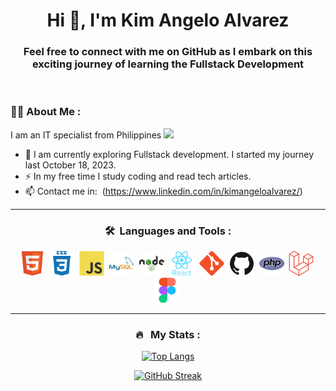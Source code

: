 <h1 align="center">Hi 👋, I'm Kim Angelo Alvarez</h1>
<h3 align="center">Feel free to connect with me on GitHub as I embark on this exciting journey of learning the <b>Fullstack Development</b></h3>

<p align="center"><img src="https://komarev.com/ghpvc/?username=kesobyte&color=yellow&style=for-the-badge" alt=""></p>

### :man_technologist:&nbsp;About Me :

I am an IT specialist from Philippines <img src="https://media.giphy.com/media/WUlplcMpOCEmTGBtBW/giphy.gif" width="30"> 

* 🔭 I am currently exploring Fullstack development. I started my journey last October 18, 2023.
* ⚡ In my free time I study coding and read tech articles.
* 📫 Contact me in: &nbsp;(https://www.linkedin.com/in/kimangeloalvarez/)

---
<div align="center"> 

### 🛠 &nbsp;Languages and Tools :

<p>
<img src="https://github.com/devicons/devicon/blob/master/icons/html5/html5-original.svg" title="HTML5" alt="HTML" width="40" height="40"/>&nbsp;
<img src="https://github.com/devicons/devicon/blob/master/icons/css3/css3-plain-wordmark.svg"  title="CSS3" alt="CSS" width="40" height="40"/>&nbsp;
<img src="https://github.com/devicons/devicon/blob/master/icons/javascript/javascript-original.svg" title="JavaScript" alt="JavaScript" width="40" height="40"/>&nbsp;
<img src="https://github.com/devicons/devicon/blob/master/icons/mysql/mysql-original-wordmark.svg" title="MySQL"  alt="MySQL" width="40" height="40"/>&nbsp;
<img src="https://github.com/devicons/devicon/blob/master/icons/nodejs/nodejs-original-wordmark.svg" title="NodeJS" alt="NodeJS" width="40" height="40"/>&nbsp;
<img src="https://github.com/devicons/devicon/blob/master/icons/react/react-original-wordmark.svg" title="React" alt="React" width="40" height="40"/>&nbsp;
<img src="https://github.com/devicons/devicon/blob/master/icons/git/git-plain.svg" title="Git" alt="Git" width="40" height="40"/>&nbsp;
<img src="https://github.com/devicons/devicon/blob/master/icons/github/github-original.svg" title="GitHub" alt="GitHub" width="40" height="40"/>&nbsp;
<img src="https://github.com/devicons/devicon/blob/master/icons/php/php-original.svg" title="PHP" alt="PHP" width="40" height="40"/>&nbsp;
<img src="https://github.com/devicons/devicon/blob/master/icons/laravel/laravel-original.svg" title="Laravel" alt="Laravel" width="40" height="40"/>&nbsp;
<img src="https://github.com/devicons/devicon/blob/master/icons/figma/figma-original.svg" title="Figma" alt="Figma" width="40" height="40"/>&nbsp;
</p>

---
<div align="center"> 

### 🔥 &nbsp; My Stats :

[![Top Langs](https://github-readme-stats.vercel.app/api/top-langs/?username=kesobyte&layout=compact&theme=vision-friendly-dark)](https://github.com/anuraghazra/github-readme-stats)

[![GitHub Streak](http://github-readme-streak-stats.herokuapp.com?user=kesobyte&theme=dark&background=000000)](https://git.io/streak-stats)





